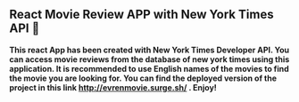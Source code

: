 ## React Movie Review APP with New York Times API :movie_camera:

**This react App has been created with New York Times Developer API. You can access movie reviews from the database of new york times using this application. It is recommended to use English names of the movies to find the movie you are looking for. You can find the deployed version of the project in this link http://evrenmovie.surge.sh/ . Enjoy!**


